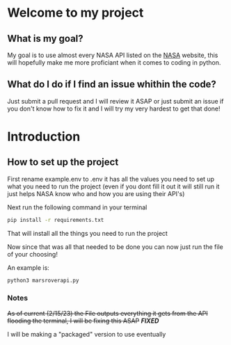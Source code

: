 # Welcome to my project

## What is my goal?

My goal is to use almost every NASA API listed on the <a href="https://api.nasa.gov" target=_blank>NASA</a> website, this will hopefully make me more proficiant when it comes to coding in python.

## What do I do if I find an issue whithin the code?

Just submit a pull request and I will review it ASAP or just submit an issue if you don't know how to fix it and I will try my very hardest to get that done!

# Introduction

## How to set up the project

First rename example.env to .env it has all the values you need to set up what you need to run the project (even if you dont fill it out it will still run it just helps NASA know who and how you are using their API's)

Next run the following command in your terminal

```bash
pip install -r requirements.txt
```

That will install all the things you need to run the project

Now since that was all that needed to be done you can now just run the file of your choosing!

An example is:
```bash
python3 marsroverapi.py
```

### Notes

~~As of current (2/15/23) the File outputs everything it gets from the API flooding the terminal, I will be fixing this ASAP~~ ***FIXED***

I will be making a "packaged" version to use eventually